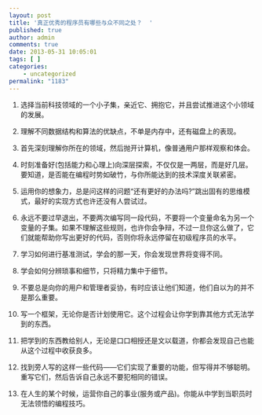 ```yaml
---
layout: post
title: '真正优秀的程序员有哪些与众不同之处？  '
published: true
author: admin
comments: true
date: 2013-05-31 10:05:01
tags: [ ]
categories:
    - uncategorized
permalink: "1183"
---
```

1. 选择当前科技领域的一个小子集，亲近它、拥抱它，并且尝试推进这个小领域的发展。

2. 理解不同数据结构和算法的优缺点，不单是内存中，还有磁盘上的表现。

3. 首先深刻理解你所在的领域，然后抛开计算机，像普通用户那样观察和体会。

4. 时刻准备好(包括能力和心理上)向深层探索，不仅仅是一两层，而是好几层。要知道，是否能在编程时势如破竹，与你所能达到的技术深度关联紧密。

5. 运用你的想象力，总是问这样的问题“还有更好的办法吗?”跳出固有的思维模式，最好的实现方式也许还没有人尝试过。

6. 永远不要过早退出，不要两次编写同一段代码，不要将一个变量命名为另一个变量的子集。如果不理解这些规则，也许你会争辩，不过一旦你这么做了，它们就能帮助你写出更好的代码，否则你将永远停留在初级程序员的水平。

7. 学习如何进行基准测试，学会的那一天，你会发现世界将变得不同。

8. 学会如何分辨琐事和细节，只将精力集中于细节。

9. 不要总是向你的用户和管理者妥协，有时应该让他们知道，他们自以为的并不是那么重要。

10. 写一个框架，无论你是否计划使用它。这个过程会让你学到靠其他方式无法学到的东西。

11. 把学到的东西教给别人，无论是口口相授还是文以载道，你都会发现自己也能从这个过程中收获良多。

12. 找到旁人写的这样一些代码——它们实现了重要的功能，但写得并不够聪明。重写它们，然后告诉自己永远不要犯相同的错误。

13. 在人生的某个时候，运营你自己的事业(服务或产品)。你能从中学到当职员时无法领悟的编程技巧。